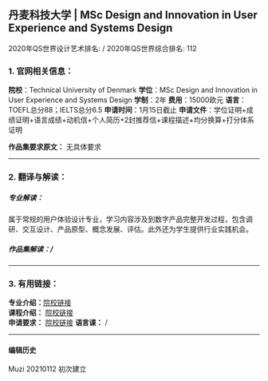## 丹麦科技大学 | MSc Design and Innovation in User Experience and Systems Design

2020年QS世界设计艺术排名: /
2020年QS世界综合排名: 112  

### 1. 官网相关信息：

**院校**：Technical University of Denmark
**学位**：MSc Design and Innovation in User Experience and Systems Design
**学制**：2年
**费用**：15000欧元
**语言**：TOEFL总分88；IELTS总分6.5
**申请时间**：1月15日截止
**申请文件**：学位证明+成绩证明+语言成绩+动机信+个人简历+2封推荐信+课程描述+均分换算+打分体系证明

**作品集要求原文：** 无具体要求

---

### 2. 翻译与解读：

##### 专业解读：
属于常规的用户体验设计专业，学习内容涉及到数字产品完整开发过程，包含调研、交互设计、产品原型、概念发展、评估。此外还为学生提供行业实践机会。

##### 作品集解读：/

---


### 3. 有用链接：

**专业介绍：**[院校链接](https://www.dtu.dk/english/Education/msc/Programmes/design_and_innovation)  
**课程介绍：** [院校链接](http://www.dtu.dk/english/education/msc/programmes/design_and_innovation#study-programme__focus-areas__user-experience)  
**申请要求：** [院校链接](https://www.dtu.dk/english/Education/msc/Admission-and-deadlines/Application_procedure)
**语言课：** /

---


#### 编辑历史
Muzi 20210112 初次建立
